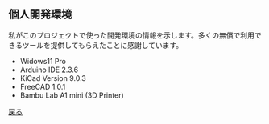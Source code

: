 ## 個人開発環境
私がこのプロジェクトで使った開発環境の情報を示します。多くの無償で利用できるツールを提供してもらえたことに感謝しています。

- Widows11 Pro
- Arduino IDE 2.3.6
- KiCad Version 9.0.3
- FreeCAD 1.0.1
- Bambu Lab A1 mini (3D Printer)

[戻る](../README.ja.md)